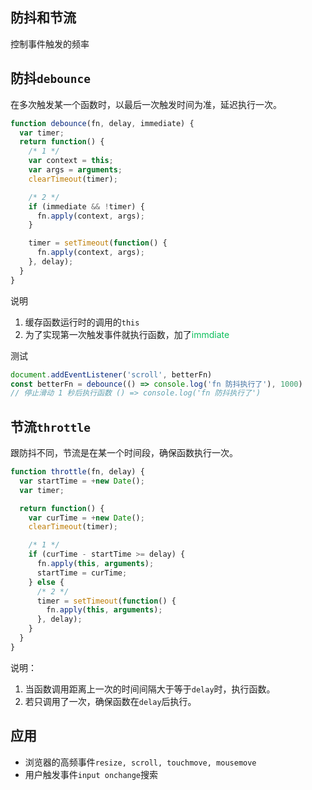 ## 防抖和节流
控制事件触发的频率

## 防抖`debounce`
在多次触发某一个函数时，以最后一次触发时间为准，延迟执行一次。

```js
function debounce(fn, delay, immediate) {
  var timer;
  return function() {
    /* 1 */
    var context = this;
    var args = arguments;
    clearTimeout(timer);

    /* 2 */
    if (immediate && !timer) {
      fn.apply(context, args);
    }

    timer = setTimeout(function() {
      fn.apply(context, args);
    }, delay);
  }
}

```
说明
1. 缓存函数运行时的调用的`this`
2. 为了实现第一次触发事件就执行函数，加了<font style="color: #0ABF5B">immdiate</font>

测试
```js
document.addEventListener('scroll', betterFn)
const betterFn = debounce(() => console.log('fn 防抖执行了'), 1000)
// 停止滑动 1 秒后执行函数 () => console.log('fn 防抖执行了')
```

## 节流`throttle`
跟防抖不同，节流是在某一个时间段，确保函数执行一次。

```js
function throttle(fn, delay) {
  var startTime = +new Date();
  var timer;

  return function() {
    var curTime = +new Date();
    clearTimeout(timer);

    /* 1 */
    if (curTime - startTime >= delay) {
      fn.apply(this, arguments);
      startTime = curTime;
    } else {
      /* 2 */
      timer = setTimeout(function() {
        fn.apply(this, arguments);
      }, delay);
    }
  }
}

```

说明：
1. 当函数调用距离上一次的时间间隔大于等于`delay`时，执行函数。
2. 若只调用了一次，确保函数在`delay`后执行。

## 应用
* 浏览器的高频事件`resize, scroll, touchmove, mousemove`
* 用户触发事件`input onchange`搜索
